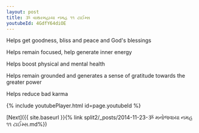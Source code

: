 ```yaml
---
layout: post
title: ૐ વાથરમહાયા નમહ ૧૧ ટાઈમ્સ
youtubeId: 4GdfY64diOE
---
```

 
 
Helps get goodness, bliss and peace and God's blessings
 
Helps remain focused, help generate inner energy 
 
Helps boost physical and mental health 
 
Helps remain grounded and generates a sense of gratitude towards the greater power 
 
Helps reduce bad karma
 
 
 
 


{% include youtubePlayer.html id=page.youtubeId %}
 
[Next]({{ site.baseurl }}{% link  split2/_posts/2014-11-23-ૐ મનોજવાયા નમહ ૧૧ ટાઈમ્સ.md%})
 
